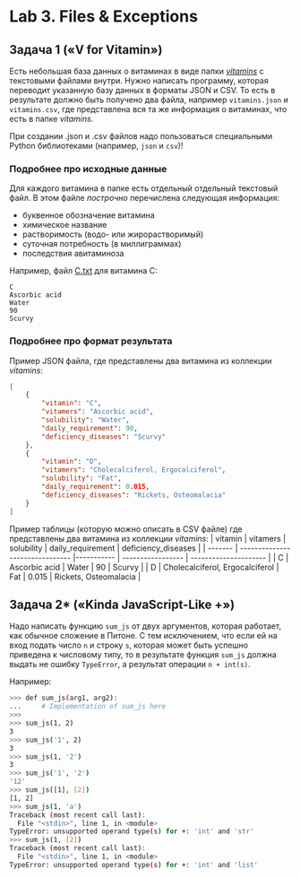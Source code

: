 # Lab 3. Files & Exceptions

## Задача 1 («V for Vitamin»)

Есть небольшая база данных о витаминах в виде папки [*vitamins*](./vitamins) с текстовыми файлами внутри.
Нужно написать программу, которая переводит указанную базу данных в форматы JSON и CSV.
То есть в результате должно быть получено два файла, например `vitamins.json` и `vitamins.csv`, где представлена вся та же информация о витаминах, что есть в папке *vitamins*.

При создании .json и .csv файлов надо пользоваться специальными Python библиотеками (например, `json` и `csv`)!


### Подробнее про исходные данные

Для каждого витамина в папке есть отдельный отдельный текстовый файл.
В этом файле *построчно* перечислена следующая информация:
* буквенное обозначение витамина
* химическое название
* растворимость (водо- или жирорастворимый)
* суточная потребность (в миллиграммах)
* последствия авитаминоза

Например, файл [C.txt](./vitamins/C.txt) для витамина C:
```
C
Ascorbic acid
Water
90
Scurvy
```

### Подробнее про формат результата

Пример JSON файла, где представлены два витамина из коллекции *vitamins*:
```json
[
    {
	    "vitamin": "C",
	    "vitamers": "Ascorbic acid",
	    "solubility": "Water",
	    "daily_requirement": 90,
	    "deficiency_diseases": "Scurvy"
    },
    {
	    "vitamin": "D",
	    "vitamers": "Cholecalciferol, Ergocalciferol",
	    "solubility": "Fat",
	    "daily_requirement": 0.015,
	    "deficiency_diseases": "Rickets, Osteomalacia"
    }
]
```

Пример таблицы (которую можно описать в CSV файле) где представлены два витамина из коллекции *vitamins*:
| vitamin | vitamers                        | solubility | daily_requirement | deficiency_diseases   |
| ------- | ------------------------------- |----------- | ----------------- | --------------------- |
| C       | Ascorbic acid                   | Water      | 90                | Scurvy                |
| D       | Cholecalciferol, Ergocalciferol | Fat        | 0.015             | Rickets, Osteomalacia |


## Задача 2* («Kinda JavaScript-Like +»)

Надо написать функцию `sum_js` от двух аргументов, которая работает, как обычное сложение в Питоне.
С тем исключением, что если ей на вход подать число `n` и строку `s`, которая может быть успешно приведена к числовому типу,
то в результате функция `sum_js` должна выдать не ошибку `TypeError`, а результат операции `n + int(s)`.

Например:
```bash
>>> def sum_js(arg1, arg2):
...     # Implementation of sum_js here
>>>
>>> sum_js(1, 2)
3
>>> sum_js('1', 2)
3
>>> sum_js(1, '2')
3
>>> sum_js('1', '2')
'12'
>>> sum_js([1], [2])
[1, 2]
>>> sum_js(1, 'a')
Traceback (most recent call last):
  File "<stdin>", line 1, in <module>
TypeError: unsupported operand type(s) for +: 'int' and 'str'
>>> sum_js(1, [2])
Traceback (most recent call last):
  File "<stdin>", line 1, in <module>
TypeError: unsupported operand type(s) for +: 'int' and 'list'
```
